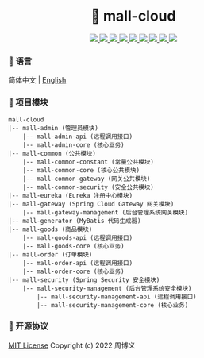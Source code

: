 <h1 align="center">🏪 mall-cloud</h1>

<p align="center">
<a target="_blank" href="https://gitee.com/zhouboyi/mall-cloud">
<img src="https://img.shields.io/badge/license-MIT-red"> 
<img src="https://img.shields.io/badge/JDK-1.8-darkcyan"> 
<img src="https://img.shields.io/badge/Spring Boot-2.3.12.RELEASE-brightgreen"> 
<img src="https://img.shields.io/badge/Spring Cloud-Hoxton.SR12-brightgreen"> 
<img src="https://img.shields.io/badge/Spring Cloud Alibaba-2.2.7.RELEASE-brightgreen"> 
<img src="https://img.shields.io/badge/MyBatis Plus-3.4.1-dodgerblue"> 
<img src="https://img.shields.io/badge/Spring Security-5.3.9.RELEASE-brightgreen"> 
<img src="https://img.shields.io/badge/Nimbus JOSE + JWT-8.16-yellowgreen"> 
<img src="https://img.shields.io/badge/Swagger2 Knife4J-2.0.9-blue"> 
</a>
</p>

### 📖 语言

简体中文 | [English](./README.en.md)

### 💼 项目模块

```
mall-cloud
|-- mall-admin (管理员模块)
    |-- mall-admin-api (远程调用接口)
    |-- mall-admin-core (核心业务)
|-- mall-common (公共模块)
    |-- mall-common-constant (常量公共模块)
    |-- mall-common-core (核心公共模块)
    |-- mall-common-gateway (网关公共模块)
    |-- mall-common-security (安全公共模块)
|-- mall-eureka (Eureka 注册中心模块)
|-- mall-gateway (Spring Cloud Gateway 网关模块)
    |-- mall-gateway-management (后台管理系统网关模块)
|-- mall-generator (MyBatis 代码生成器)
|-- mall-goods (商品模块)
    |-- mall-goods-api (远程调用接口)
    |-- mall-goods-core (核心业务)
|-- mall-order (订单模块)
    |-- mall-order-api (远程调用接口)
    |-- mall-order-core (核心业务)
|-- mall-security (Spring Security 安全模块)
    |-- mall-security-management (后台管理系统安全模块)
        |-- mall-security-management-api (远程调用接口)
        |-- mall-security-management-core (核心业务)
```

### 📜 开源协议

[MIT License](https://opensource.org/licenses/MIT) Copyright (c) 2022 周博义
